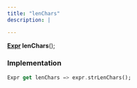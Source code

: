 ```yaml
---
title: "lenChars"
description: |

---
```

<span class="dart-code"><strong>[Expr] lenChars</strong>();</span>


### Implementation
```dart
Expr get lenChars => expr.strLenChars();
```

[Expr]: /reference/classes/expr